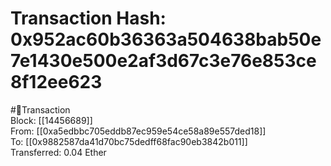 
Transaction Hash: 0x952ac60b36363a504638bab50e7e1430e500e2af3d67c3e76e853ce8f12ee623
====================================================================================
  
#💸Transaction  
Block: [[14456689]]  
From: [[0xa5edbbc705eddb87ec959e54ce58a89e557ded18]]  
To: [[0x9882587da41d70bc75dedff68fac90eb3842b011]]  
Transferred: 0.04 Ether